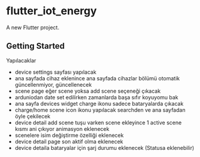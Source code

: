 # flutter_iot_energy

A new Flutter project.

## Getting Started
Yapılacaklar
- device settings sayfası yapılacak
- ana sayfada cihaz eklenince ana sayfada cihazlar bölümü otomatik güncellenmiyor, güncellenecek
- scene page eğer scene yoksa add scene seçeneği çıkacak
- arduniodan date set edilirken zamanlarda başa sıfır koyuyomu bak
- ana sayfa devices widget charge ikonu sadece bataryalarda çıkacak
- charge/home scene icon ikonu yapılacak searchden ve ana sayfadan öyle çekilecek
- device detail add scene tuşu varken scene ekleyince 1 active scene kısmı ani çıkıyor animasyon eklenecek
- scenelere isim değiştirme özelliği eklenecek
- device detail page son aktif olma eklenecek
- device detaila bataryalar için şarj durumu eklenecek (Statusa eklenebilir)